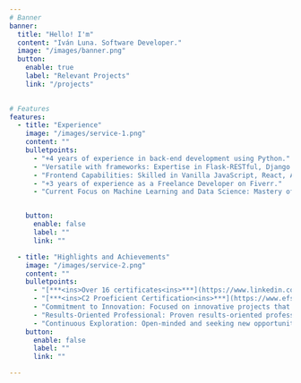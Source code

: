 ```yaml
---
# Banner
banner:
  title: "Hello! I'm"
  content: "Iván Luna. Software Developer."
  image: "/images/banner.png"
  button:
    enable: true
    label: "Relevant Projects"
    link: "/projects"
  

# Features
features:
  - title: "Experience"
    image: "/images/service-1.png"
    content: ""
    bulletpoints:
      - "+4 years of experience in back-end development using Python."
      - "Versatile with frameworks: Expertise in Flask-RESTful, Django REST, as well as libraries like NumPy, Scikit-learn, TensorFlow, and others."
      - "Frontend Capabilities: Skilled in Vanilla JavaScript, React, Astro, Next, Vue, Vite."
      - "+3 years of experience as a Freelance Developer on Fiverr."
      - "Current Focus on Machine Learning and Data Science: Mastery of new frameworks and exploration of advanced concepts."


    button:
      enable: false
      label: ""
      link: ""

  - title: "Highlights and Achievements"
    image: "/images/service-2.png"
    content: ""
    bulletpoints:
      - "[***<ins>Over 16 certificates<ins>***](https://www.linkedin.com/in/ivanluna-dev/details/certifications/) from Jet Brains Academy."
      - "[***<ins>C2 Proeficient Certification<ins>***](https://www.efset.org/cert/d4vAsK) at EF International Language Centers."
      - "Commitment to Innovation: Focused on innovative projects that reflect my creativity and dedication."
      - "Results-Oriented Professional: Proven results-oriented professional, delivering effective solutions."
      - "Continuous Exploration: Open-minded and seeking new opportunities to challenge my skills and grow."
    button:
      enable: false
      label: ""
      link: ""

---
```

